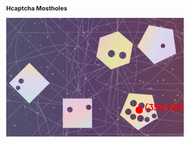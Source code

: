 ### Hcaptcha Mostholes
![ahh](https://raw.githubusercontent.com/omonukko/hcaptcha-mostholes/refs/heads/main/image.png)
